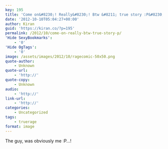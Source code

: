```yaml
---
key: 195
title: 'Come on&#8230;! Really&#8230;! Btw &#8211; true story :P&#8230;!'
date: '2012-10-10T05:04:27+00:00'
author: Kiran
guid: 'https://kiran.co/?p=195'
permalink: /2012/10/come-on-really-btw-true-story-p/
'Hide SexyBookmarks':
    - '0'
'Hide OgTags':
    - '0'
image: /assets/images/2012/10/ragecomic-50x50.png
quote-author:
    - Unknown
quote-url:
    - 'http://'
quote-copy:
    - Unknown
audio:
    - 'http://'
link-url:
    - 'http://'
categories:
    - Uncategorized
tags:
    - truerage
format: image
---
```


The guy, was obviously me :P…!
